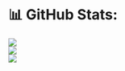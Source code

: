 # 📊 GitHub Stats:
![](https://github-readme-stats.vercel.app/api?username=NicholasDevelopers&theme=dark&hide_border=false&include_all_commits=true&count_private=true)<br/>
![](https://github-readme-streak-stats.herokuapp.com/?user=NicholasDevelopers&theme=dark&hide_border=false)<br/>
![](https://github-readme-stats.vercel.app/api/top-langs/?username=NicholasDevelopers&theme=dark&hide_border=false&include_all_commits=true&count_private=true&layout=compact)

<!-- Proudly created with GPRM ( https://gprm.itsvg.in ) -->
